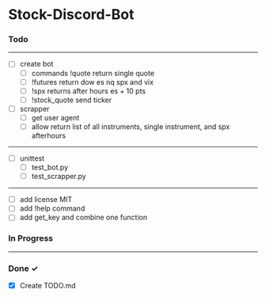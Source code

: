# Stock-Discord-Bot

### Todo
---
- [ ] create bot 
  - [ ] commands !quote return single quote
  - [ ] !futures return dow es nq spx and vix 
  - [ ] !spx returns after hours es + 10 pts
  - [ ] !stock_quote send ticker
- [ ] scrapper
  - [ ] get user agent
  - [ ] allow return list of all instruments, single instrument, and spx afterhours
---
- [ ] unittest
  - [ ] test_bot.py
  - [ ] test_scrapper.py
---
- [ ] add license MIT
- [ ] add !help command
- [ ] add get_key and combine one function
### In Progress

---
### Done ✓

- [x] Create TODO.md  